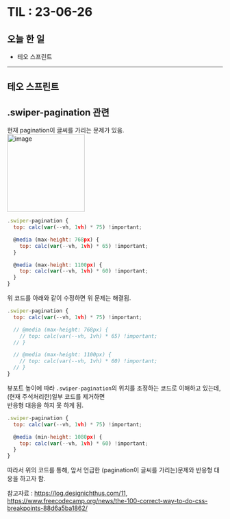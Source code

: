 # TIL : 23-06-26

## 오늘 한 일

- 테오 스프린트

---

## 테오 스프린트

## .swiper-pagination 관련

현재 pagination이 글씨를 가리는 문제가 있음.  
<img width="181" alt="image" src="https://github.com/Self-Driven-Development/TIL/assets/97885933/9eb3d618-e7a9-400f-beb3-2266dcdf1ba8" />

```jsx
.swiper-pagination {
  top: calc(var(--vh, 1vh) * 75) !important;

  @media (max-height: 768px) {
    top: calc(var(--vh, 1vh) * 65) !important;
  }

  @media (max-height: 1100px) {
    top: calc(var(--vh, 1vh) * 60) !important;
  }
}
```

위 코드를 아래와 같이 수정하면 위 문제는 해결됨.

```jsx
.swiper-pagination {
  top: calc(var(--vh, 1vh) * 75) !important;

  // @media (max-height: 768px) {
    // top: calc(var(--vh, 1vh) * 65) !important;
  // }

  // @media (max-height: 1100px) {
    // top: calc(var(--vh, 1vh) * 60) !important;
  // }
}
```

뷰포트 높이에 따라 `.swiper-pagination`의 위치를 조정하는 코드로 이해하고 있는데,  
(현재 주석처리한)일부 코드를 제거하면  
반응형 대응을 하지 못 하게 됨.

```jsx
.swiper-pagination {
  top: calc(var(--vh, 1vh) * 75) !important;

  @media (min-height: 1080px) {
    top: calc(var(--vh, 1vh) * 60) !important;
  }
}
```

따라서 위의 코드를 통해, 앞서 언급한 (pagination이 글씨를 가리는)문제와 반응형 대응을 하고자 함.

참고자료 : https://log.designichthus.com/11, https://www.freecodecamp.org/news/the-100-correct-way-to-do-css-breakpoints-88d6a5ba1862/
